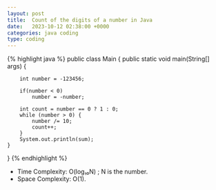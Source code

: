 ```yaml
---
layout: post
title:  Count of the digits of a number in Java
date:   2023-10-12 02:38:00 +0000
categories: java coding
type: coding
---
```

{% highlight java %}
public class Main {
    public static void main(String[] args) {

        int number = -123456;

        if(number < 0)
            number = -number;

        int count = number == 0 ? 1 : 0;
        while (number > 0) {
            number /= 10;
            count++;
        }
        System.out.println(sum);
    }
}
{% endhighlight %}

- Time Complexity: O(log₁₀N) ; N is the number.
- Space Complexity: O(1).
